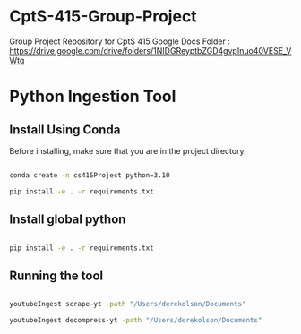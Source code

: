 # CptS-415-Group-Project
Group Project Repository for CptS 415
Google Docs Folder : https://drive.google.com/drive/folders/1NIDGReyptbZGD4gvpInuo40VESE_VWtq


# Python Ingestion Tool

## Install Using Conda

Before installing, make sure that you are in the project directory.

```bash

conda create -n cs415Project python=3.10

pip install -e . -r requirements.txt

```

## Install global python


```bash

pip install -e . -r requirements.txt

```

## Running the tool

``` bash

youtubeIngest scrape-yt -path "/Users/derekolson/Documents"

youtubeIngest decompress-yt -path "/Users/derekolson/Documents"

```
